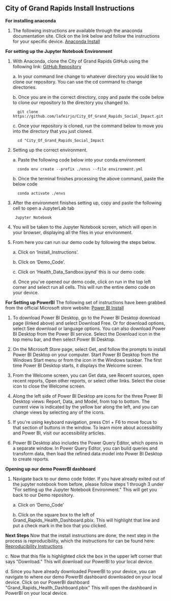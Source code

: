 ## City of Grand Rapids Install Instructions

**For installing anaconda**
1. The following instructions are available through the anaconda documentation site. Click on the link below and follow the instructions for your specific device. [Anaconda Install](https://docs.anaconda.com/free/anaconda/install/index.html)

**For setting up the Jupyter Notebook Environment**
1. With Anaconda, clone the City of Grand Rapids GitHub using the following link:    [GitHub Repository](https://github.com/lafeirjo/City_Of_Grand_Rapids_Social_Impact/tree/main)

   a. In your command line change to whatever directory you would like to clone our repository. You can use the cd command to change directories.
   
   b. Once you are in the correct directory, copy and paste the code below to clone our repository to the directory you changed to.
   
         git clone https://github.com/lafeirjo/City_Of_Grand_Rapids_Social_Impact.git
   
   c. Once your repository is cloned, run the command below to move you into the directory that you just cloned.

         cd "City_Of_Grand_Rapids_Social_Impact
         
   
3. Setting up the correct environment.

   a. Paste the following code below into your conda environment

         conda env create --prefix ./envs --file environment.yml
   
   b. Once the terminal finishes processing the above command, paste the below code

         conda activate ./envs

5. After the environment finishes setting up, copy and paste the following cell to open a JupyterLab tab

        Jupyter Notebook

7. You will be taken to the Jupyter Notebook screen, which will open in your browser, displaying all the files in your environment.

8. From here you can run our demo code by following the steps below.

   a. Click on ‘Install_Instructions’.

   b. Click on ‘Demo_Code’.
     
   c. Click on ‘Health_Data_Sandbox.ipynd’ this is our demo code.
    
   d. Once you've opened our demo code, click on run in the top left corner and select run all cells. This will run the entire demo code on your device.
   
**For Setting up PowerBI**
The following set of instructions have been grabbed from the official Microsoft store website: 
[Power BI Install](https://learn.microsoft.com/en-us/power-bi/fundamentals/desktop-getting-started)

1. To download Power BI Desktop, go to the Power BI Desktop download page (linked above) and select Download Free. Or for download options, select See download or language options. You can also download Power BI Desktop from the Power BI service. Select the Download icon in the top menu bar, and then select Power BI Desktop.

2. On the Microsoft Store page, select Get, and follow the prompts to install Power BI Desktop on your computer. Start Power BI Desktop from the Windows Start menu or from the icon in the Windows taskbar. The first time Power BI Desktop starts, it displays the Welcome screen.

3. From the Welcome screen, you can Get data, see Recent sources, open recent reports, Open other reports, or select other links. Select the close icon to close the Welcome screen.

4. Along the left side of Power BI Desktop are icons for the three Power BI Desktop views: Report, Data, and Model, from top to bottom. The current view is indicated by the yellow bar along the left, and you can change views by selecting any of the icons.

5. If you're using keyboard navigation, press Ctrl + F6 to move focus to that section of buttons in the window. To learn more about accessibility and Power BI, visit our accessibility articles.

6. Power BI Desktop also includes the Power Query Editor, which opens in a separate window. In Power Query Editor, you can build queries and transform data, then load the refined data model into Power BI Desktop to create reports.

**Opening up our demo PowerBI dashboard**
1. Navigate back to our demo code folder. If you have already exited out of the jupyter notebook from before, please follow steps 1 through 3 under "For setting up the Jupyter Notebook Environment." This will get you back to our Demo repository.

   a. Click on ‘Demo_Code’

   b. Click on the square box to the left of Grand_Rapids_Health_Dashboard.pbix. This will highlight that line and put a check mark in the box that you clicked.


**Next Steps**
Now that the install instructions are done, the next step in the process is reproducibility, which the instructions for can be found here: [Reproducibility Instructions](https://github.com/lafeirjo/City_Of_Grand_Rapids_Social_Impact/blob/main/Install_Instructions/Reproducibility.md)

   c. Now that this file is highlighted click the box in the upper left corner that says "Download." This will download our PowerBI to your local device.

   d. Since you have already downloaded PowerBI to your device, you can navigate to where our demo PowerBI dashboard downloaded on your local device. Click on our PowerBI dashboard "Grand_Rapids_Health_Dashboard.pbix" This will open the dashboard in PowerBI on your local device. 
   
